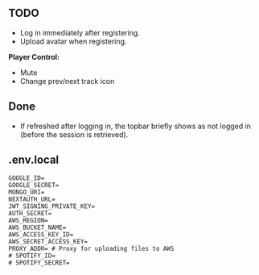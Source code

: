 ## TODO

- Log in immediately after registering.
- Upload avatar when registering.

**Player Control:**

- Mute
- Change prev/next track icon

## Done
- If refreshed after logging in, the topbar briefly shows as not logged in (before the session is retrieved).

## .env.local

```
GOOGLE_ID=
GOOGLE_SECRET=
MONGO_URI=
NEXTAUTH_URL=
JWT_SIGNING_PRIVATE_KEY=
AUTH_SECRET=
AWS_REGION=
AWS_BUCKET_NAME=
AWS_ACCESS_KEY_ID=
AWS_SECRET_ACCESS_KEY=
PROXY_ADDR= # Proxy for uploading files to AWS
# SPOTIFY_ID=
# SPOTIFY_SECRET=
```